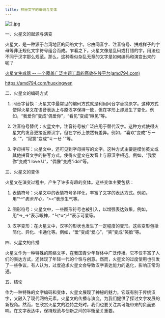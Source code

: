 ```yaml
---
title: 神秘文字的编码与变体
---
```



![2.jpg](https://p1-juejin.byteimg.com/tos-cn-i-k3u1fbpfcp/e52f3a5e6a6f48e0b5227f840ea3771c~tplv-k3u1fbpfcp-jj-mark:0:0:0:0:q75.image#?w=1024&h=1024&s=178646&e=jpg&b=e48c72)

一、火星文的起源与演变

火星文，是一种源于台湾地区的网络文字。它由同音字、注音符号、拼成样子的字母等非正规化文字符号组合而成。乍看之下，火星文像是乱码或打错的字，用法也不同于汉字那么规范。那么，这种看似杂乱无章的文字是如何编码和演变出来的呢？

[火星文生成器 -- 一个覆盖广泛主题工具的高效在线平台(amd794.com)](https://amd794.com/huoxingwen)

https://amd794.com/huoxingwen

二、火星文的编码方式

1. 同音字替换：火星文中最常见的编码方式就是利用同音字替换原字。这种方式使得火星文在语音表达上与原汉字保持一致，但在字形上却发生了变化。例如，“我爱你”变成“偶爱你”，“看见”变成“瞅见”等。

2. 注音符号替代：火星文中，注音符号被广泛应用于替代汉字。这种方式使得火星文的发音更接近原汉字，但在字形上依然有差异。例如，“喜欢”变成“ㄎㄧㄠ ˇ”，“寂寞”变成“ㄐㄧㄝ ˇ”等。

3. 字母拼写：火星文中，还可见到字母拼写的文字。这种方式主要是模仿英文或其他拼音文字的拼写方式，使得火星文在发音上与原汉字相近。例如，“我爱你”变成“I love U”，“偶像”变成“idol”等。

三、火星文的变体

火星文在演变过程中，产生了许多有趣的变体。这些变体主要包括：

1. 表情符号：火星文中的表情符号多样化，丰富了文字的表达方式。例如，用“^_^”表示开心，“>_<”表示生气等。

2. 图形符号：火星文中，一些图形符号也被引入，以增强表达效果。例如，用“→_→”表示眼神，“└(^o^)┘”表示可爱等。

3. 汉字变形：在火星文中，汉字的形状也发生了一定程度的变形。这些变形包括简化、异化、卡通化等。例如，“爱”变成“爱心”，“笑”变成“笑脸”等。

四、火星文的传播

火星文作为一种特殊的网络文字，在我国青少年群体中广泛传播。它不仅丰富了人们的表达方式，还体现了年轻一代的个性与创意。然而，火星文的过度使用也引发了一些争议。有人认为，过度追求火星文会导致汉字表达能力的退化，影响正常沟通。

五、结论

作为一种特殊的文字编码和变体，火星文展现了神秘的魅力。它既有别于传统汉字，又融入了现代网络元素。火星文的传播与演变，为我们提供了探讨文字发展的新视角。然而，在欣赏火星文的独特之处时，我们也要关注其可能带来的负面影响。在文字表达中，保持规范与创新之间的平衡至关重要。
